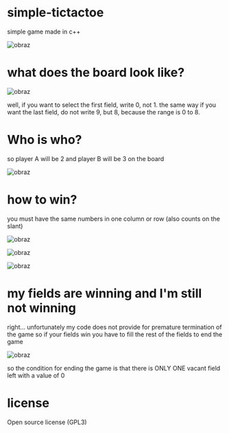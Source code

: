 # simple-tictactoe
simple game made in c++

![obraz](https://user-images.githubusercontent.com/112971938/196202968-e0086e0f-7207-476c-b805-1a83ffa857eb.png)

<h1>what does the board look like?</h1>

![obraz](https://user-images.githubusercontent.com/112971938/196203834-5eb7f251-18fa-4179-a110-4764d069faf6.png)

well, if you want to select the first field, write 0, not 1. the same way if you want the last field, do not write 9, but 8, because the range is 0 to 8.

<h1>Who is who?</h1>
so player A will be 2 and player B will be 3 on the board

![obraz](https://user-images.githubusercontent.com/112971938/196201059-111d425b-c64c-4a9d-a3c4-1561d7727462.png)

<h1>how to win?</h1>
you must have the same numbers in one column or row (also counts on the slant)

![obraz](https://user-images.githubusercontent.com/112971938/196201606-b59ce7d8-2156-481e-9e39-127fd1f96f8f.png)

![obraz](https://user-images.githubusercontent.com/112971938/196202244-2e313771-7884-4593-9fd9-3132009e951c.png)

![obraz](https://user-images.githubusercontent.com/112971938/196202432-1dc484e3-43cf-454b-a00d-e00aa1acbc8a.png)

<h1>my fields are winning and I'm still not winning</h1>
right... unfortunately my code does not provide for premature termination of the game so if your fields win you have to fill the rest of the fields to end the game

![obraz](https://user-images.githubusercontent.com/112971938/196199187-6f47c586-5906-44b6-ba8f-dd5205ed8eff.png)

so the condition for ending the game is that there is ONLY ONE vacant field left with a value of 0
<h1>license</h1>
Open source license (GPL3)
